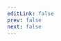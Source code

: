 ```yaml
---
editLink: false
prev: false
next: false
---
```


<script setup>
import { ref, onMounted } from "vue";
import { useData } from 'vitepress'
import repositories from '../../data/repositories.yaml'

import ModuleItem from '../../components/repository/ModuleItem.vue'
import RepoHeader from '../../components/repository/RepoHeader.vue'

const { params } = useData()

const name = params.value.name
const repository = repositories.find((repo) => repo.id === name)

const data = ref(null);

onMounted(async () => {
  const response = await fetch(
    `${repository.url}json/modules.json`
  );
  data.value = await response.json();
});

const openUrl = (url) => {
  window.open(url);
};
</script>

<div v-if="data">
    <RepoHeader :repo="data" />
    <div :class="$style.items" v-for="module in data.modules">
        <div :class="$style.item">
            <ModuleItem :module="module" :params="$params" />
        </div>
    </div>
</div>

<style module>
.item {
    padding: 8px;
    width: 100%;
}

.items {
    display: flex;
    flex-wrap: wrap;
    margin: -8px;
}
</style>

